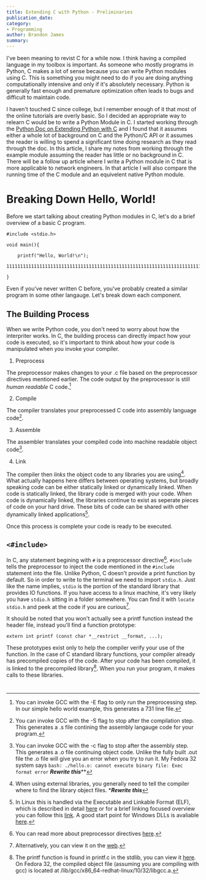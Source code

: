 ```yaml
---
title: Extending C with Python - Preliminaries
publication_date: 
category:
- Programming
author: Brandon James
summary: 
---
```


I've been meaning to revist C for a while now. I think having a compiled language in my toolbox is important. As someone who mostly programs in Python, C makes a lot of sense because you can write Python modules using C. This is something you might need to do if you are doing anything computationally intensive and only if it's absolutely necessary. Python is generally fast enough and premature optimization often leads to bugs and difficult to maintain code.  

I haven't touched C since college, but I remember enough of it that most of the online tutorials are overly basic. So I decided an appropriate way to relearn C would be to write a Python Module in C. I started working through the [Python Doc on Extending Python with C](https://docs.python.org/3/extending/extending.html) and I found that it assumes either a whole lot of background on C and the Python/C API or it assumes the reader is willing to spend a significant time doing research as they read through the doc. In this article, I share my notes from working through the example module assuming the reader has little or no background in C. There will be a follow up article where I write a Python module in C that is more applicable to network engineers. In that article I will also compare the running time of the C module and an equivelent native Python module. 

# Breaking Down Hello, World!

Before we start talking about creating Python modules in C, let's do a brief overview of a basic C program.

```
#include <stdio.h>

void main(){

    printf("Hello, World!\n");

11111111111111111111111111111111111111111111111111111111111111111111111111111111

}
```

Even if you've never written C before, you've probably created a similar program in some other langauge. Let's break down each component.

## The Building Process

When we write Python code, you don't need to worry about how the interpriter works. In C, the building process can directly impact how your code is executed, so it's important to think about how your code is manipulated when you invoke your compiler. 

1. Preprocess

The preprocessor makes changes to your .c file based on the preprocessor directives mentioned earlier. The code output by the preprocessor is still _human readable_ C code.[^4]

2. Compile

The compiler translates your preprocessed C code into assembly language code[^5]. 

3. Assemble

The assembler translates your compiled code into machine readable object code[^6]. 

4. Link

The compiler then _links_ the object code to any libraries you are using[^7]. What actually happens here differs between operating systems, but broadly speaking code can be either statically linked or dynamically linked. When code is statically linked, the library code is merged with your code. When code is dynamically linked, the libraries continue to exist as seperate pieces of code on your hard drive. These bits of code can be shared with other dynamically linked applications[^8].

Once this process is complete your code is ready to be executed. 

## `<#include>`

In C, any statement begining with `#` is a preprocessor directive[^1]. `#include` tells the preprocessor to inject the code mentioned in the `#include` statement into the file. Unlike Python, C doesn't provide a print function by default. So in order to write to the terminal we need to import `stdio.h`. Just like the name implies, `stdio` is the portion of the standard library that provides IO functions. If you have access to a linux machine, it's very likely you have `stdio.h` sitting in a folder somewhere. You can find it with `locate stdio.h` and peek at the code if you are curious[^2]. 

It should be noted that you won't actually see a printf function instead the header file, instead you'll find a function prototype:

```
extern int printf (const char *__restrict __format, ...);
```

These prototypes exist only to help the compiler verify your use of the function. In the case of C standard library functions, your compiler already has precompiled copies of the code. After your code has been compiled, it is linked to the precompiled library[^3]. When you run your program, it makes calls to these libraries. 

# 

[^1]: You can read more about preprocessor directives [here](https://en.wikibooks.org/wiki/C_Programming/Preprocessor_directives_and_macros). 
[^2]: Alternatively, you can view it on the [web](https://sourceware.org/git/?p=glibc.git;a=blob;f=include/stdio.h;h=9df98b283353e3d5610b8036876833e86a8eeab0;hb=HEAD).
[^3]: The printf function is found in printf.c in the stdlib, you can view it [here](https://sourceware.org/git/?p=glibc.git;a=blob;f=stdio-common/printf.c;h=15f71c1feddf9e8324ab38afb351c7840af5a8fc;hb=9ea3686266dca3f004ba874745a4087a89682617). On Fedora 32, the compiled object file (assuming you are compiling with gcc) is located at /lib/gcc/x86_64-redhat-linux/10/32/libgcc.a. 
[^4]: You can invoke GCC with the -E flag to only run the preprocessing step. In our simple hello world example, this generates a 731 line file. 
[^5]: You can invoke GCC with the -S flag to stop after the compilation step. This generates a .s file contining the assembly langauge code for your program.
[^6]: You can invoke GCC with the -c flag to stop after the assembly step. This generates a .o file continuing object code. Unlike the fully built .out file the .o file will give you an error when you try to run it. My Fedora 32 system says `bash: ./hello.o: cannot execute binary file: Exec format error` ***********Rewrite this*************
[^7]: When using external libraries, you generally need to tell the compiler where to find the library object files. ************Rewrite this***********
[^8]: In Linux this is handled via the Executable and Linkable Format (ELF), which is described in detail [here](http://www.skyfree.org/linux/references/ELF_Format.pdf) or for a brief linking focused overview you can follow this [link](http://csapp.cs.cmu.edu/2e/ch7-preview.pdf). A good start point for Windows DLLs is avaliable [here](https://support.microsoft.com/en-us/help/815065/what-is-a-dll). 